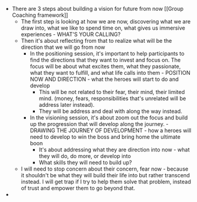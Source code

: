 - There are 3 steps about building a vision for future from now [[Group Coaching framework]]
    - The first step is looking at how we are now, discovering what we are draw into, what we like to spend time on, what gives us immersive experiences - WHAT'S YOUR CALLING?
    - Then it's about reflecting from that to realize what will be the direction that we will go from now
        - In the positioning session, it's important to help participants to find the directions that they want to invest and focus on. The focus will be about what excites them, what they passionate, what they want to fulfill, and what life calls into them - POSITION NOW AND DIRECTION - what the heroes will start to do and develop
            - This will be not related to their fear, their mind, their limited mind. (money, fears, responsibilities that's unrelated will be address later instead).
            - They will be address and deal with along the way instead.
        - In the visioning session, it's about zoom out the focus and build up the progression that will develop along the journey. - DRAWING THE JOURNEY OF DEVELOPMENT - how a heroes will need to develop to win the boss and bring home the ultimate boon
            - It's about addressing what they are direction into now - what they will do, do more, or develop into
            - What skills they will need to build up?
    - I will need to stop concern about their concern, fear now - because it shouldn't be what they will build their life into but rather transcend instead. I will get trap if I try to help them solve that problem, instead of trust and empower them to go beyond that.
- 
